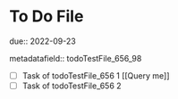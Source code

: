 # To Do File

due:: 2022-09-23

metadatafield:: todoTestFile_656\_98

- [ ] Task of todoTestFile_656 1 [[Query me]]
- [ ] Task of todoTestFile_656 2
